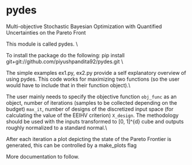 # pydes
Multi-objective Stochastic Bayesian Optimization with Quantified Uncertainties on the Pareto Front

This module is called pydes. \\

To install the package do the following:
pip install git+git://github.com/piyushpandita92/pydes.git  \\

The simple examples ex1.py, ex2.py provide a self explanatory overview of using pydes.
This code works for maximizing two functions (so the user would have to include that in their function object).\\

The user mainly needs to specify the objective function ```obj_func``` as an object, number of iterations (samples to be collected depending on the budget) ```max_it```, number of designs of the discretized input space (for calculating the value of the EEIHV criterion) ```X_design```. The methodology should be used with the inputs transformed to [0, 1]^{d} cube and outputs roughly normalized to a standard normal.\\

After each iteration a plot depicting the state of the Pareto Frontier is generated, this can be controlled by a make_plots flag  

More documentation to follow.


